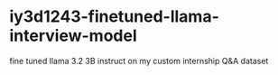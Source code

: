 # iy3d1243-finetuned-llama-interview-model
fine tuned llama 3.2 3B instruct on my custom internship Q&amp;A dataset 
